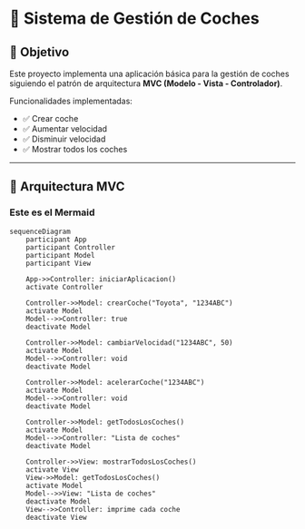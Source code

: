 # 🚗 Sistema de Gestión de Coches

## 🎯 Objetivo

Este proyecto implementa una aplicación básica para la gestión de coches siguiendo el patrón de arquitectura **MVC (Modelo - Vista - Controlador)**.

Funcionalidades implementadas:
- ✅ Crear coche
- ✅ Aumentar velocidad
- ✅ Disminuir velocidad
- ✅ Mostrar todos los coches

---

## 🧱 Arquitectura MVC

### Este es el Mermaid


```mermaid
sequenceDiagram
    participant App
    participant Controller
    participant Model
    participant View

    App->>Controller: iniciarAplicacion()
    activate Controller

    Controller->>Model: crearCoche("Toyota", "1234ABC")
    activate Model
    Model-->>Controller: true
    deactivate Model

    Controller->>Model: cambiarVelocidad("1234ABC", 50)
    activate Model
    Model-->>Controller: void
    deactivate Model

    Controller->>Model: acelerarCoche("1234ABC")
    activate Model
    Model-->>Controller: void
    deactivate Model

    Controller->>Model: getTodosLosCoches()
    activate Model
    Model-->>Controller: "Lista de coches"
    deactivate Model

    Controller->>View: mostrarTodosLosCoches()
    activate View
    View->>Model: getTodosLosCoches()
    activate Model
    Model-->>View: "Lista de coches"
    deactivate Model
    View-->>Controller: imprime cada coche
    deactivate View
```